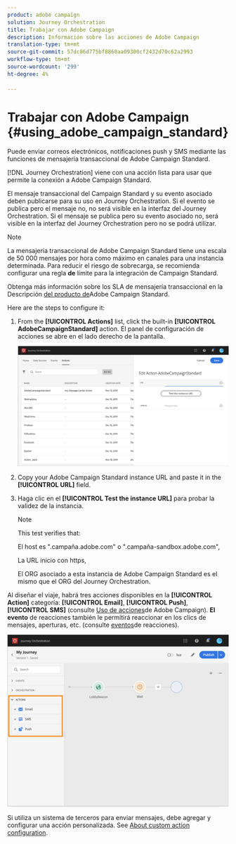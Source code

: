 ```yaml
---
product: adobe campaign
solution: Journey Orchestration
title: Trabajar con Adobe Campaign
description: Información sobre las acciones de Adobe Campaign
translation-type: tm+mt
source-git-commit: 57dc86d775bf8860aa09300cf2432d70c62a2993
workflow-type: tm+mt
source-wordcount: '299'
ht-degree: 4%

---
```



# Trabajar con Adobe Campaign {#using_adobe_campaign_standard}

Puede enviar correos electrónicos, notificaciones push y SMS mediante las funciones de mensajería transaccional de Adobe Campaign Standard.

[!DNL Journey Orchestration] viene con una acción lista para usar que permite la conexión a Adobe Campaign Standard.

El mensaje transaccional del Campaign Standard y su evento asociado deben publicarse para su uso en Journey Orchestration. Si el evento se publica pero el mensaje no, no será visible en la interfaz del Journey Orchestration. Si el mensaje se publica pero su evento asociado no, será visible en la interfaz del Journey Orchestration pero no se podrá utilizar.

>[!NOTE]
>
>La mensajería transaccional de Adobe Campaign Standard tiene una escala de 50 000 mensajes por hora como máximo en canales para una instancia determinada. Para reducir el riesgo de sobrecarga, se recomienda configurar una regla **de** límite para la integración de Campaign Standard.
>
>Obtenga más información sobre los SLA de mensajería transaccional en la Descripción [del producto de](https://helpx.adobe.com/legal/product-descriptions/campaign-standard.html)Adobe Campaign Standard.

Here are the steps to configure it:

1. From the **[!UICONTROL Actions]** list, click the built-in **[!UICONTROL AdobeCampaignStandard]** action. El panel de configuración de acciones se abre en el lado derecho de la pantalla.

   ![](../assets/actioncampaign.png)

1. Copy your Adobe Campaign Standard instance URL and paste it in the **[!UICONTROL URL]** field.

1. Haga clic en el **[!UICONTROL Test the instance URL]** para probar la validez de la instancia.

   >[!NOTE]
   >
   >This test verifies that:
   >
   >El host es &quot;.campaña.adobe.com&quot; o &quot;.campaña-sandbox.adobe.com&quot;,
   >
   >La URL inicio con https,
   >
   >El ORG asociado a esta instancia de Adobe Campaign Standard es el mismo que el ORG del Journey Orchestration.

Al diseñar el viaje, habrá tres acciones disponibles en la **[!UICONTROL Action]** categoría: **[!UICONTROL Email]**, **[!UICONTROL Push]**, **[!UICONTROL SMS]** (consulte [Uso de acciones](../building-journeys/using-adobe-campaign-actions.md)de Adobe Campaign). **El evento** de reacciones también le permitirá reaccionar en los clics de mensajes, aperturas, etc. (consulte [eventos](../building-journeys/reaction-events.md)de reacciones).

![](../assets/journey58.png)

Si utiliza un sistema de terceros para enviar mensajes, debe agregar y configurar una acción personalizada. See [About custom action configuration](../action/about-custom-action-configuration.md).
